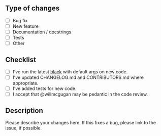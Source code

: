 ## Type of changes

- [ ] Bug fix
- [ ] New feature
- [ ] Documentation / docstrings
- [ ] Tests
- [ ] Other

## Checklist

- [ ] I've run the latest [black](https://github.com/psf/black) with default args on new code.
- [ ] I've updated CHANGELOG.md and CONTRIBUTORS.md where appropriate.
- [ ] I've added tests for new code.
- [ ] I accept that @willmcgugan may be pedantic in the code review.

## Description

Please describe your changes here. If this fixes a bug, please link to the issue, if possible.
